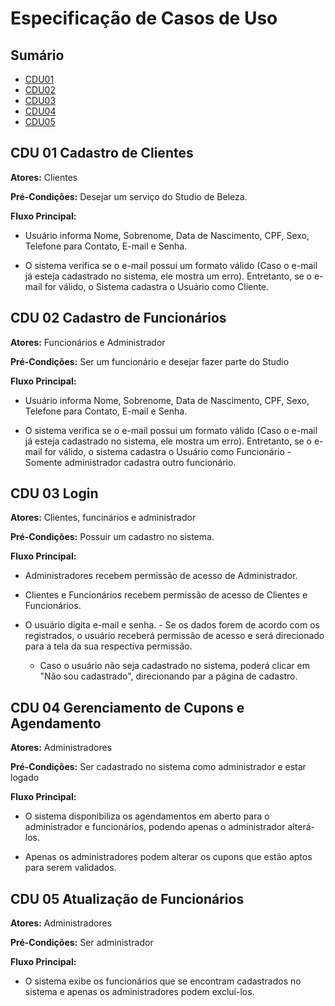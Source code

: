 # Especificação de Casos de Uso

## Sumário

- [CDU01](#CDU-01-Cadastro-de-Clientes)
- [CDU02](#CDU-02-Cadastro-de-Funcionários)
- [CDU03](#CDU-03-Login)
- [CDU04](#CDU-04-Gerenciamento-de-Cupons-e-Agendamentos)
- [CDU05](#CDU-05-Atualização-de-Funcionários)


## CDU 01 Cadastro de Clientes

**Atores:** Clientes

**Pré-Condições:** Desejar um serviço do Studio de Beleza.

**Fluxo Principal:**

- Usuário informa Nome, Sobrenome, Data de Nascimento, CPF, Sexo, Telefone para Contato, E-mail e Senha.

- O sistema verifica se o e-mail possui um formato válido (Caso o e-mail já esteja cadastrado no sistema, ele mostra um erro). Entretanto, se o e-mail for válido, o Sistema cadastra o Usuário como Cliente.

## CDU 02 Cadastro de Funcionários 

**Atores:** Funcionários e Administrador 

**Pré-Condições:** Ser um funcionário e desejar fazer parte do Studio 

**Fluxo Principal:** 

- Usuário informa Nome, Sobrenome, Data de Nascimento, CPF, Sexo, Telefone para Contato, E-mail e Senha. 

- O sistema verifica se o e-mail possui um formato válido (Caso o e-mail já esteja cadastrado no sistema, ele mostra um erro). Entretanto, se o e-mail for válido, o sistema cadastra o Usuário como Funcionário - Somente administrador cadastra outro funcionário. 

 
## CDU 03 Login

**Atores:** Clientes, funcinários e administrador

**Pré-Condições:** Possuir um cadastro no sistema.

**Fluxo Principal:**

- Administradores recebem permissão de acesso de Administrador. 

- Clientes e Funcionários recebem permissão de acesso de Clientes e Funcionários. 

- O usuário digita e-mail e senha. - Se os dados forem de acordo com os registrados, o usuário receberá permissão de acesso e será direcionado para a tela da sua respectiva permissão. 
    - Caso o usuário não seja cadastrado no sistema, poderá clicar em "Não sou cadastrado", direcionando par a página de cadastro.

## CDU 04 Gerenciamento de Cupons e Agendamento 

**Atores:** Administradores 

**Pré-Condições:** Ser cadastrado no sistema como administrador e estar logado 

**Fluxo Principal:**  

- O sistema disponibiliza os agendamentos em aberto para o administrador e funcionários, podendo apenas o administrador alterá-los. 

- Apenas os administradores podem alterar os cupons que estão aptos para serem validados. 

## CDU 05 Atualização de Funcionários

**Atores:** Administradores

**Pré-Condições:** Ser administrador 

**Fluxo Principal:** 

- O sistema exibe os funcionários que se encontram cadastrados no sistema e apenas os administradores podem excluí-los.










